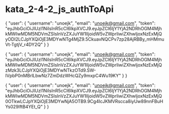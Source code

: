 # kata_2-4-2_js_authToApi

{
    "user": {
        "username": "unoejk",
        "email": "unoejk@gmail.com",
        "token": "eyJhbGciOiJIUzI1NiIsInR5cCI6IkpXVCJ9.eyJpZCI6IjY1YjA2NDRhOGM4MjhkMWIwMDM5NDVmZSIsInVzZXJuYW1lIjoidW5vZWprIiwiZXhwIjoxNzExMjQyODI2LCJpYXQiOjE3MDYwNTg4MjZ9.5CkuavNQCPv7zp28AjRBBy_mHMmuVt-TgtjV_r4DY2Q"
    }
}

{
    "user": {
        "username": "unoejk",
        "email": "unoejk@gmail.com",
        "token": "eyJhbGciOiJIUzI1NiIsInR5cCI6IkpXVCJ9.eyJpZCI6IjY1YjA2NDRhOGM4MjhkMWIwMDM5NDVmZSIsInVzZXJuYW1lIjoidW5vZWprIiwiZXhwIjoxNzExMjQzMzk3LCJpYXQiOjE3MDYwNTkzOTd9.SW-IVpbP0nMBrlLbwNz7ZmDdzWHcQZy9mxpC4Wu19KY"
    }
}

{
    "user": {
        "username": "unoejk",
        "email": "unoejk@gmail.com",
        "token": "eyJhbGciOiJIUzI1NiIsInR5cCI6IkpXVCJ9.eyJpZCI6IjY1YjA2NDRhOGM4MjhkMWIwMDM5NDVmZSIsInVzZXJuYW1lIjoidW5vZWprIiwiZXhwIjoxNzExMjQ0OTkwLCJpYXQiOjE3MDYwNjA5OTB9.9Cg4IcJKMVRscca8iyUw89nnFBuHYs029lftB4YEt_Q"
    }
}
